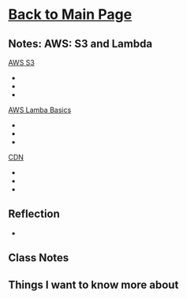 # [Back to Main Page](https://reecerenninger.github.io/reading-notes/)

## Notes: AWS: S3 and Lambda

[AWS S3](https://aws.amazon.com/s3/)

-
-
-

[AWS Lamba Basics](https://www.serverless.com/aws-lambda)

-
-
-

[CDN](https://cyberhoot.com/cybrary/content-delivery-network-cdn/)

-
-
-

## Reflection

-

## Class Notes

## Things I want to know more about
